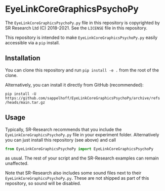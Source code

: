 # EyeLinkCoreGraphicsPsychoPy

The `EyeLinkCoreGraphicsPsychoPy.py` file in this repository is copyrighted by SR Research Ltd (C) 2018-2021.
See the `LICENSE` file in this repository.

This repository is intended to make `EyeLinkCoreGraphicsPsychoPy.py` easily accessible via a `pip` install.

## Installation

You can clone this repository and run `pip install -e .` from the root of the clone.

Alternatively, you can install it directly from GitHub (recommended):

`pip install -U https://github.com/sappelhoff/EyeLinkCoreGraphicsPsychoPy/archive/refs/heads/main.tar.gz`

## Usage

Typically, SR-Research recommends that you include the `EyeLinkCoreGraphicsPsychoPy.py` file in your experiment folder.
Alternatively you can just install this repository (see above) and call

```python
from EyeLinkCoreGraphicsPsychoPy import EyeLinkCoreGraphicsPsychoPy
```

as usual. The rest of your script and the SR-Research examples can remain unaffected.

Note that SR-Research also includes some sound files next to their `EyeLinkCoreGraphicsPsychoPy.py`.
These are not shipped as part of this repository, so sound will be disabled.
